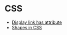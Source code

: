 # CSS

- [Display link has attribute](/css/display-link-has-attribute.html)
- [Shapes in CSS](/css/shapes-in-css.md)
